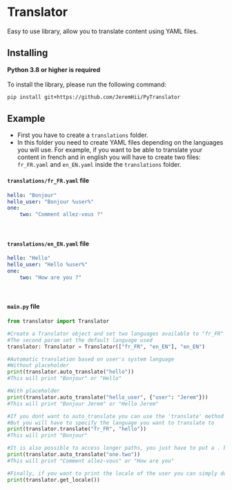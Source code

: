 # Translator

Easy to use library, allow you to translate content using YAML files.

## Installing

**Python 3.8 or higher is required**<br /><br />
To install the library, please run the following command:
```sh
pip install git+https://github.com/JeremHii/PyTranslator
```

## Example

- First you have to create a `translations` folder.
- In this folder you need to create YAML files depending on the languages you will use. For example, if you want to be able to translate your content in french and in english you will have to create two files: `fr_FR.yaml` and `en_EN.yaml` inside the `translations` folder. <br />

#### `translations/fr_FR.yaml` file
```yaml
hello: "Bonjour"
hello_user: "Bonjour %user%"
one:
    two: "Comment allez-vous ?"
```
<br />

#### `translations/en_EN.yaml` file
```yaml
hello: "Hello"
hello_user: "Hello %user%"
one:
    two: "How are you ?"
```
<br />

#### `main.py` file
```py
from translator import Translator

#Create a Translator object and set two languages available to "fr_FR" and "en_EN"
#The second param set the default language used
translator: Translator = Translator(["fr_FR", "en_EN"], "en_EN")

#Automatic translation based on user's system language
#Without placeholder
print(translator.auto_translate("hello"))
#This will print "Bonjour" or "Hello"

#With placeholder
print(translator.auto_translate("hello_user", {"user": "Jerem"}))
#This will print "Bonjour Jerem" or "Hello Jerem"

#If you dont want to auto_translate you can use the 'translate' method
#But you will have to specify the language you want to translate to 
print(translator.translate("fr_FR", "hello"))
#This will print "Bonjour"

#It is also possible to access longer paths, you just have to put a . between each part of the path
print(translator.auto_translate("one.two"))
#This will print "Comment allez-vous" or "How are you"

#Finally, if you want to print the locale of the user you can simply do:
print(translator.get_locale())
```
